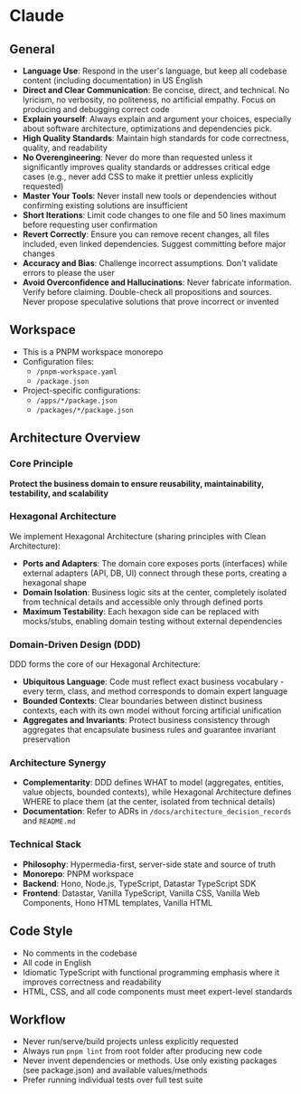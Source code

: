 # Claude

## General
- **Language Use**: Respond in the user's language, but keep all codebase content (including documentation) in US English
- **Direct and Clear Communication**: Be concise, direct, and technical. No lyricism, no verbosity, no politeness, no artificial empathy. Focus on producing and debugging correct code
- **Explain yourself**: Always explain and argument your choices, especially about software architecture, optimizations and dependencies pick.
- **High Quality Standards**: Maintain high standards for code correctness, quality, and readability
- **No Overengineering**: Never do more than requested unless it significantly improves quality standards or addresses critical edge cases (e.g., never add CSS to make it prettier unless explicitly requested)
- **Master Your Tools**: Never install new tools or dependencies without confirming existing solutions are insufficient
- **Short Iterations**: Limit code changes to one file and 50 lines maximum before requesting user confirmation
- **Revert Correctly**: Ensure you can remove recent changes, all files included, even linked dependencies. Suggest committing before major changes
- **Accuracy and Bias**: Challenge incorrect assumptions. Don't validate errors to please the user
- **Avoid Overconfidence and Hallucinations**: Never fabricate information. Verify before claiming. Double-check all propositions and sources. Never propose speculative solutions that prove incorrect or invented
## Workspace
- This is a PNPM workspace monorepo
- Configuration files:
    - `/pnpm-workspace.yaml`
    - `/package.json`
- Project-specific configurations:
    - `/apps/*/package.json`
    - `/packages/*/package.json`

## Architecture Overview

### Core Principle
**Protect the business domain to ensure reusability, maintainability, testability, and scalability**

### Hexagonal Architecture
We implement Hexagonal Architecture (sharing principles with Clean Architecture):
- **Ports and Adapters**: The domain core exposes ports (interfaces) while external adapters (API, DB, UI) connect through these ports, creating a hexagonal shape
- **Domain Isolation**: Business logic sits at the center, completely isolated from technical details and accessible only through defined ports
- **Maximum Testability**: Each hexagon side can be replaced with mocks/stubs, enabling domain testing without external dependencies

### Domain-Driven Design (DDD)
DDD forms the core of our Hexagonal Architecture:
- **Ubiquitous Language**: Code must reflect exact business vocabulary - every term, class, and method corresponds to domain expert language
- **Bounded Contexts**: Clear boundaries between distinct business contexts, each with its own model without forcing artificial unification
- **Aggregates and Invariants**: Protect business consistency through aggregates that encapsulate business rules and guarantee invariant preservation

### Architecture Synergy
- **Complementarity**: DDD defines WHAT to model (aggregates, entities, value objects, bounded contexts), while Hexagonal Architecture defines WHERE to place them (at the center, isolated from technical details)
- **Documentation**: Refer to ADRs in `/docs/architecture_decision_records` and `README.md`

### Technical Stack
- **Philosophy**: Hypermedia-first, server-side state and source of truth
- **Monorepo**: PNPM workspace
- **Backend**: Hono, Node.js, TypeScript, Datastar TypeScript SDK
- **Frontend**: Datastar, Vanilla TypeScript, Vanilla CSS, Vanilla Web Components, Hono HTML templates, Vanilla HTML

## Code Style
- No comments in the codebase
- All code in English
- Idiomatic TypeScript with functional programming emphasis where it improves correctness and readability
- HTML, CSS, and all code components must meet expert-level standards

## Workflow
- Never run/serve/build projects unless explicitly requested
- Always run `pnpm lint` from root folder after producing new code
- Never invent dependencies or methods. Use only existing packages (see package.json) and available values/methods
- Prefer running individual tests over full test suite
